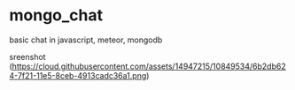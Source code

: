 # mongo_chat
basic chat in javascript, meteor, mongodb

sreenshot (https://cloud.githubusercontent.com/assets/14947215/10849534/6b2db624-7f21-11e5-8ceb-4913cadc36a1.png)

